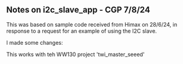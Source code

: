 ## Notes on i2c_slave_app - CGP 7/8/24

This was based on sample code received from Himax on 28/6/24, in response to a request for an example
of using the I2C slave.

I made some changes:

This works with teh WW130 project 'twi_master_seeed'

